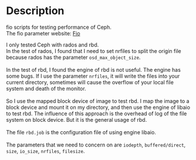 # Description

fio scripts for testing performance of Ceph.<br>
The fio parameter website: [Fio](http://git.kernel.dk/cgit/fio/plain/HOWTO)

I only tested Ceph with rados and rbd.
<br>In the test of rados, I found that I need to set nrfiles to split the origin file because rados has the parameter `osd_max_object_size`.<br><br>
In the test of rbd, I found the engine of rbd is not useful. The engine has some bugs. If I use the parameter `nrfiles`, it will write the files into your current directory, sometimes will cause the overflow of your local file system and death of the monitor.
<br><br>So I use the mapped block device of image to test rbd. I map the image to a block device and mount it on my directory, and then use the engine of libaio to test rbd. The influence of this approach is the overhead of log of the file system on block device. But it is the general usage of rbd.<br><br>
The file `rbd.job` is the configuration file of using engine libaio.<br><br>
The parameters that we need to concern on are `iodepth`, `buffered/direct`, `size`, `io_size`, `nrfiles`, `filesize`.